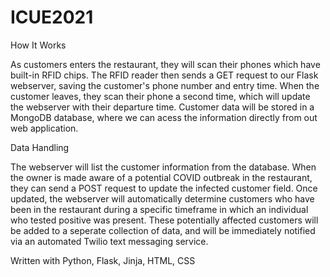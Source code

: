 # ICUE2021

How It Works

As customers enters the restaurant, they will scan their phones which have built-in RFID chips. The RFID reader then sends a GET request to our Flask webserver, saving the customer's phone number and entry time. When the customer leaves, they scan their phone a second time, which will update the webserver with their departure time. Customer data will be stored in a MongoDB database, where we can acess the information directly from out web application. 

Data Handling

The webserver will list the customer information from the database. When the owner is made aware of a potential COVID outbreak in the restaurant, they can send a POST request to update the infected customer field. Once updated, the webserver will automatically determine customers who have been in the restaurant during a specific timeframe in which an individual who tested positive was present. These potentially affected customers will be added to a seperate collection of data, and will be immediately notified via an automated Twilio text messaging service.

Written with
Python, Flask, Jinja, HTML, CSS
